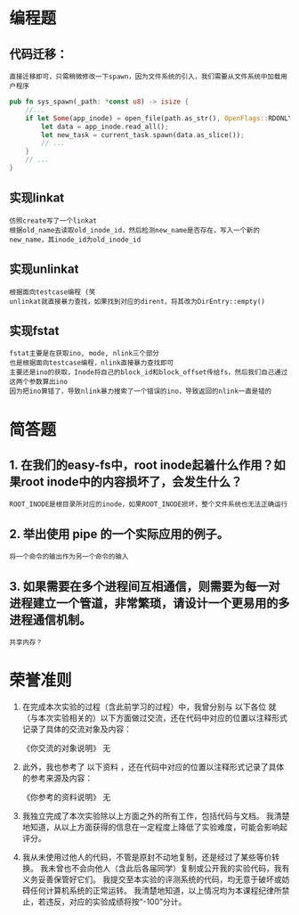 # 编程题

## 代码迁移：
    直接迁移即可，只需稍微修改一下spawn，因为文件系统的引入，我们需要从文件系统中加载用户程序
``` Rust
pub fn sys_spawn(_path: *const u8) -> isize {
    //...
    if let Some(app_inode) = open_file(path.as_str(), OpenFlags::RDONLY) {
        let data = app_inode.read_all();
        let new_task = current_task.spawn(data.as_slice());
        // ...
    }
    // ...
}
```

## 实现linkat

    仿照create写了一个linkat
    根据old_name去读取old_inode_id，然后检测new_name是否存在，写入一个新的new_name，其inode_id为old_inode_id

## 实现unlinkat

    根据面向testcase编程 (笑
    unlinkat就直接暴力查找，如果找到对应的dirent，将其改为DirEntry::empty()

## 实现fstat

    fstat主要是在获取ino, mode, nlink三个部分
    也是根据面向testcase编程，nlink直接暴力查找即可
    主要还是ino的获取，Inode将自己的block_id和block_offset传给fs，然后我们自己通过这两个参数算出ino
    因为把ino算错了，导致nlink暴力搜索了一个错误的ino，导致返回的nlink一直是错的

# 简答题

## 1. 在我们的easy-fs中，root inode起着什么作用？如果root inode中的内容损坏了，会发生什么？

    ROOT_INODE是根目录所对应的inode，如果ROOT_INODE损坏，整个文件系统也无法正确运行

## 2. 举出使用 pipe 的一个实际应用的例子。

    将一个命令的输出作为另一个命令的输入

## 3. 如果需要在多个进程间互相通信，则需要为每一对进程建立一个管道，非常繁琐，请设计一个更易用的多进程通信机制。

    共享内存？

# 荣誉准则

1. 在完成本次实验的过程（含此前学习的过程）中，我曾分别与 以下各位 就（与本次实验相关的）以下方面做过交流，还在代码中对应的位置以注释形式记录了具体的交流对象及内容：

    《你交流的对象说明》
    无

2. 此外，我也参考了 以下资料 ，还在代码中对应的位置以注释形式记录了具体的参考来源及内容：

    《你参考的资料说明》
    无

3. 我独立完成了本次实验除以上方面之外的所有工作，包括代码与文档。 我清楚地知道，从以上方面获得的信息在一定程度上降低了实验难度，可能会影响起评分。

4. 我从未使用过他人的代码，不管是原封不动地复制，还是经过了某些等价转换。 我未曾也不会向他人（含此后各届同学）复制或公开我的实验代码，我有义务妥善保管好它们。 我提交至本实验的评测系统的代码，均无意于破坏或妨碍任何计算机系统的正常运转。 我清楚地知道，以上情况均为本课程纪律所禁止，若违反，对应的实验成绩将按“-100”分计。